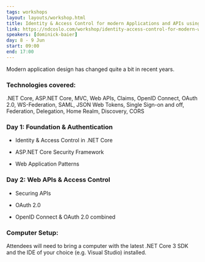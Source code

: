 ```yaml
---
tags: workshops
layout: layouts/workshop.html
title: Identity & Access Control for modern Applications and APIs using ASP.NET Core 3
link: https://ndcoslo.com/workshop/identity-access-control-for-modern-web-applications-and-api/
speakers: [dominick-baier]
day: 8 - 9 Jun
start: 09:00
end: 17:00
---
```

Modern application design has changed quite a bit in recent years.

### Technologies covered:
.NET Core, ASP.NET Core, MVC, Web APIs, Claims, OpenID Connect, OAuth 2.0, WS-Federation, SAML, JSON Web Tokens, Single Sign-on and off, Federation, Delegation, Home Realm, Discovery, CORS

### Day 1: Foundation & Authentication

- Identity & Access Control in .NET Core
- ASP.NET Core Security Framework
	
- Web Application Patterns
	

### Day 2: Web APIs & Access Control

- Securing APIs
	
- OAuth 2.0
	
- OpenID Connect & OAuth 2.0 combined
	

### Computer Setup:
Attendees will need to bring a computer with the latest .NET Core 3 SDK and the IDE of your choice (e.g. Visual Studio) installed.
